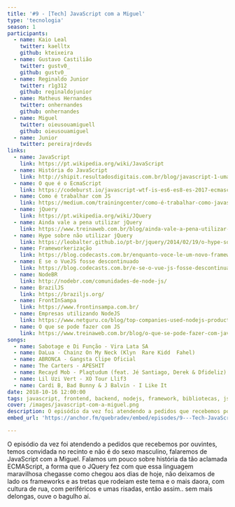 ```yaml
---
title: '#9 - [Tech] JavaScript com a Miguel'
type: 'tecnologia'
season: 1
participants:
  - name: Kaio Leal
    twitter: kaelltx
    github: kteixeira
  - name: Gustavo Castilião
    twitter: gustv0_
    github: gustv0_
  - name: Reginaldo Junior
    twitter: r1g312
    github: reginaldojunior
  - name: Matheus Hernandes
    twitter: onhernandes
    github: onhernandes
  - name: Miguel
    twitter: oieusouamiguell
    github: oieusouamiguel
  - name: Junior
    twitter: pereirajrdevds
links:
  - name: JavaScript
    link: https://pt.wikipedia.org/wiki/JavaScript
  - name: História do JavaScript
    link: http://shipit.resultadosdigitais.com.br/blog/javascript-1-uma-breve-historia-da-linguagem/
  - name: O que é o EcmaScript
    link: https://codeburst.io/javascript-wtf-is-es6-es8-es-2017-ecmascript-dca859e4821c
  - name: Como é trabalhar com JS
    link: https://medium.com/trainingcenter/como-é-trabalhar-como-javascript-developer-por-júlia-rizza-c46d8841b997
  - name: jQuery
    link: https://pt.wikipedia.org/wiki/JQuery
  - name: Ainda vale a pena utilizar jQuery
    link: https://www.treinaweb.com.br/blog/ainda-vale-a-pena-utilizar-o-jquery/
  - name: Hype sobre não utilizar jQuery
    link: https://leobalter.github.io/pt-br/jquery/2014/02/19/o-hype-sobre-não-utilizar-jquery.html
  - name: Frameworkerização
    link: https://blog.codecasts.com.br/enquanto-voce-le-um-novo-framework-js-nasce-sqn-6da38ed0a0e9
  - name: E se o VueJS fosse descontinuado
    link: https://blog.codecasts.com.br/e-se-o-vue-js-fosse-descontinuado-6ba56eb5a751
  - name: NodeBR
    link: http://nodebr.com/comunidades-de-node-js/
  - name: BrazilJS
    link: https://braziljs.org/
  - name: FrontInSampa
    link: https://www.frontinsampa.com.br/
  - name: Empresas utilizando NodeJS
    link: https://www.netguru.co/blog/top-companies-used-nodejs-production
  - name: O que se pode fazer com JS
    link: https://www.treinaweb.com.br/blog/o-que-se-pode-fazer-com-javascript-hoje-em-dia/
songs:
  - name: Sabotage e Di Função - Vira Lata SA
  - name: DaLua - Chainz On My Neck (Klyn  Rare Kidd  Fahel)
  - name: ABRONCA - Gangsta Clipe Oficial
  - name: The Carters - APESHIT
  - name: Recayd Mob - Plaqtudum (feat. Jé Santiago, Derek & Dfideliz) (prod. Lucas Spike)
  - name: Lil Uzi Vert - XO Tour Llif3
  - name: Cardi B, Bad Bunny & J Balvin - I Like It
date: 2018-10-16 12:00:00
tags: javascript, frontend, backend, nodejs, framework, bibliotecas, js, quebradev, comunidade, conhecimento, tecnologia
cover: /images/javascript-com-a-miguel.png
description: O episódio da vez foi atendendo a pedidos que recebemos por ouvintes, temos convidada no recinto e não é do sexo masculino, falaremos de JavaScript com a Miguel.
embed_url: 'https://anchor.fm/quebradev/embed/episodes/9---Tech-JavaScript-com-a-Miguel-eclvbe'

---
```


O episódio da vez foi atendendo a pedidos que recebemos por ouvintes, temos convidada no recinto e não é do sexo masculino, falaremos de JavaScript com a Miguel.
Falamos um pouco sobre história da tão aclamada ECMAScript, a forma que o JQuery fez com que essa linguagem maravilhosa chegasse como chegou aos dias de hoje, não deixamos de lado os frameworks e as tretas que rodeiam este tema e o mais daora, com cultura de rua, com periféricos e umas risadas, então assim.. sem mais delongas, ouve o bagulho aí.
